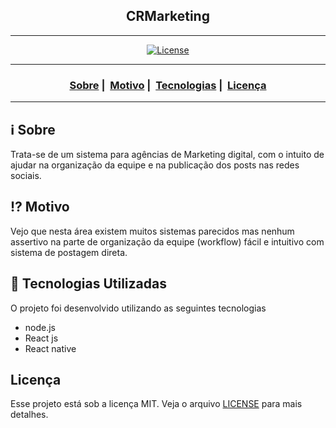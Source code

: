 <h2 align="center">CRMarketing</h2>

___




<p align="center">
  <a href="LICENSE">
    <img alt="License" src="https://img.shields.io/badge/license-GLP-%23F8952D">
  </a>
</p>

___

<h3 align="center">
  <a href="#information_source-sobre">Sobre</a>&nbsp;|&nbsp;
  <a href="#interrobang-motivo">Motivo</a>&nbsp;|&nbsp;
  <a href="#rocket-tecnologias-utilizadas">Tecnologias</a>&nbsp;|&nbsp;
  <a href="#licença">Licença</a>
</h3>

___


## :information_source: Sobre

Trata-se de um sistema para agências de Marketing digital, com o intuito de ajudar na organização da equipe e na publicação dos posts nas redes sociais.

## :interrobang: Motivo

Vejo que nesta área existem muitos sistemas parecidos mas nenhum assertivo na parte de organização da equipe (workflow) fácil e intuitivo com sistema de postagem direta.

## :rocket: Tecnologias Utilizadas 

O projeto foi desenvolvido utilizando as seguintes tecnologias

- node.js
- React js
- React native


## Licença 

Esse projeto está sob a licença MIT. Veja o arquivo [LICENSE](LICENSE) para mais detalhes.
